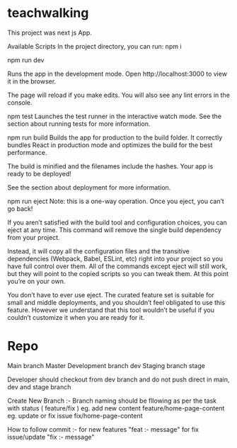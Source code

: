 # teachwalking
This project was next js App.

Available Scripts
In the project directory, you can run: 
npm i

npm run dev

Runs the app in the development mode.
Open http://localhost:3000 to view it in the browser.

The page will reload if you make edits.
You will also see any lint errors in the console.

npm test 
Launches the test runner in the interactive watch mode.
See the section about running tests for more information.

npm run build
Builds the app for production to the build folder.
It correctly bundles React in production mode and optimizes the build for the best performance.

The build is minified and the filenames include the hashes.
Your app is ready to be deployed!

See the section about deployment for more information.

npm run eject
Note: this is a one-way operation. Once you eject, you can’t go back!

If you aren’t satisfied with the build tool and configuration choices, you can eject at any time. This command will remove the single build dependency from your project.

Instead, it will copy all the configuration files and the transitive dependencies (Webpack, Babel, ESLint, etc) right into your project so you have full control over them. All of the commands except eject will still work, but they will point to the copied scripts so you can tweak them. At this point you’re on your own.

You don’t have to ever use eject. The curated feature set is suitable for small and middle deployments, and you shouldn’t feel obligated to use this feature. However we understand that this tool wouldn’t be useful if you couldn’t customize it when you are ready for it.

# Repo

Main branch Master
Development branch dev
Staging branch stage

Developer should checkout from dev branch and do not push direct in main, dev and stage branch

Create New Branch :- 
Branch naming should be fllowing as per the task with status ( feature/fix )
eg. add new content 
feature/home-page-content
eg. update or fix issue
fix/home-page-content

How to follow commit :-
for new features "feat :- message"
for fix issue/update "fix :- message"

